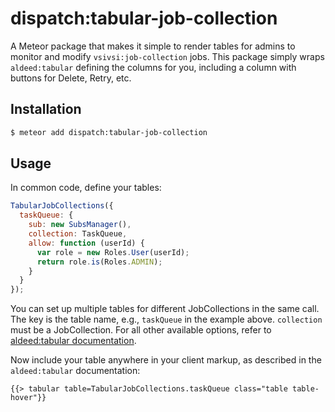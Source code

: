 dispatch:tabular-job-collection
===============

A Meteor package that makes it simple to render tables for admins to monitor and modify `vsivsi:job-collection` jobs. This package simply wraps `aldeed:tabular` defining the columns for you, including a column with buttons for Delete, Retry, etc.

## Installation

```bash
$ meteor add dispatch:tabular-job-collection
```

## Usage

In common code, define your tables:

```js
TabularJobCollections({
  taskQueue: {
    sub: new SubsManager(),
    collection: TaskQueue,
    allow: function (userId) {
      var role = new Roles.User(userId);
      return role.is(Roles.ADMIN);
    }
  }
});
```

You can set up multiple tables for different JobCollections in the same call. The key is the table name, e.g., `taskQueue` in the example above. `collection` must be a JobCollection. For all other available options, refer to [aldeed:tabular documentation](https://github.com/aldeed/meteor-tabular).

Now include your table anywhere in your client markup, as described in the `aldeed:tabular` documentation:

```
{{> tabular table=TabularJobCollections.taskQueue class="table table-hover"}}
```
